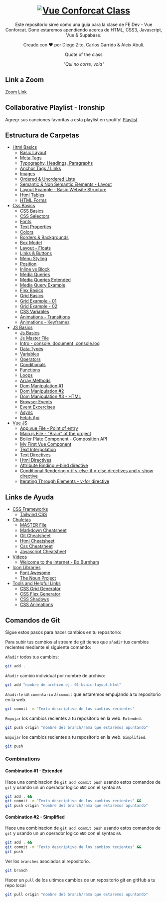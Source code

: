 <h1 align="center">
  <a href="https://github.com/dzc1/ironhack-nov07">
    <img src="./assets/imgs/banner.png" alt="Vue Conforcat Class">
  </a>
</h1>
  <p align="center">
  Este repositorio sirve como una guia para la clase de FE Dev - Vue Conforcat. Done estaremos apendiendo acerca de HTML, CSS3, Javascript, Vue & Supabase.
</p>
 <p align="center" style="font: 16px">
 Creado con ❤️ por Diego Zito, Carlos Garrido & Aleix Abuli.
</p>
<p align="center" style="font: 16px">
 Quote of the class
</p>
<p align="center" style="font:16px; font-style:italic">
 "Qui no corre, vola"
</p>

## Link a Zoom

[Zoom Link](https://ironhack.zoom.us/j/93120423452)

## Collaborative Playlist - Ironship

Agregr sus canciones favoritas a esta playlist en spotify!
[Playlist](https://open.spotify.com/playlist/0DLu3mChatQhUy1lmOxaRK?si=abcb5d994f4e4e89&pt=dd0de0caee6045d6a931550b8af185ad)

## Estructura de Carpetas

- [Html Basics](https://github.com/dzc1/ironhack-nov07/tree/main/section-01-html)
  - [Basic Layout](https://github.com/dzc1/ironhack-nov07/blob/main/section-01-html/01-basic-layout.¡html)
  - [Meta Tags](https://github.com/dzc1/ironhack-nov07/blob/main/section-01-html/02-meta-tags.html)
  - [Typography, Headings, Paragraphs](https://github.com/dzc1/ironhack-nov07/blob/main/section-01-html/03-typography.html)
  - [Anchor Tags / Links](https://github.com/dzc1/ironhack-nov07/blob/main/section-01-html/04-links.html)
  - [Images](https://github.com/dzc1/ironhack-nov07/blob/main/section-01-html/05-images.html)
  - [Ordered & Unordered Lists](https://github.com/dzc1/ironhack-nov07/blob/main/section-01-html/06-list.html)
  - [Semantic & Non Semantic Elements - Layout](https://github.com/dzc1/ironhack-nov07/blob/main/section-01-html/07-layout.html)
  - [Layout Example - Basic Website Structure](https://github.com/dzc1/ironhack-nov07/blob/main/section-01-html/08-layout-example.html)
  - [Html Tables](https://github.com/dzc1/ironhack-nov07/blob/main/section-01-html/09-tables.html)
  - [HTML Forms](https://github.com/dzc1/ironhack-nov07/blob/main/section-01-html/14-forms.html)
- [Css Basics](https://github.com/dzc1/ironhack-nov07/tree/main/section-02-css)
  - [CSS Basics](https://github.com/dzc1/ironhack-nov07/blob/main/section-02-css/01-basics.html)
  - [CSS Selectors](https://github.com/dzc1/ironhack-nov07/blob/main/section-02-css/02-selectors.html)
  - [Fonts](https://github.com/dzc1/ironhack-nov07/blob/main/section-02-css/03-fonts.html)
  - [Text Properties](https://github.com/dzc1/ironhack-nov07/blob/main/section-02-css/04-text-properties.html)
  - [Colors](https://github.com/dzc1/ironhack-nov07/blob/main/section-02-css/05-colors.html)
  - [Borders & Backgrounds](https://github.com/dzc1/ironhack-nov07/blob/main/section-02-css/06-borders-background.html)
  - [Box Model](https://github.com/dzc1/ironhack-nov07/blob/main/section-02-css/07-box-model.html)
  - [Layout - Floats](https://github.com/dzc1/ironhack-nov07/blob/main/section-02-css/08-float-algin.html)
  - [Links & Buttons](https://github.com/dzc1/ironhack-nov07/blob/main/section-02-css/09-links-buttons.html)
  - [Menu Styling](https://github.com/dzc1/ironhack-nov07/blob/main/section-02-css/10-menu-styling.html)
  - [Position](https://github.com/dzc1/ironhack-nov07/blob/main/section-02-css/11-position.html)
  - [Inline vs Block](https://github.com/dzc1/ironhack-nov07/blob/main/section-02-css/12-inline-vs-block.html)
  - [Media Queries](https://github.com/dzc1/ironhack-nov07/blob/main/section-02-css/13-media-queries.html)
  - [Media Queries Extended](https://github.com/dzc1/ironhack-nov07/blob/main/section-02-css/14-media-queries-extended.html)
  - [Media Query Example](https://github.com/dzc1/ironhack-nov07/blob/main/section-02-css/15-media-query-example.html)
  - [Flex Basics](https://github.com/dzc1/ironhack-nov07/blob/main/section-02-css/16-flex-basics.html)
  - [Grid Basics](https://github.com/dzc1/ironhack-nov07/blob/main/section-02-css/17-grid-basics.html)
  - [Grid Example - 01](https://github.com/dzc1/ironhack-nov07/blob/main/section-02-css/18-grid-basic-example.html)
  - [Grid Example - 02](https://github.com/dzc1/ironhack-nov07/blob/main/section-02-css/19-grid-basic-example-2.html)
  - [CSS Variables](https://github.com/dzc1/ironhack-nov07/blob/main/section-02-css/20-css-variables.html)
  - [Animations - Transitions](https://github.com/dzc1/ironhack-nov07/blob/main/section-02-css/21-transitions.html)
  - [Animations - Keyframes](https://github.com/dzc1/ironhack-nov07/blob/main/section-02-css/22-keyframes.html)
- [JS Basics](https://github.com/dzc1/ironhack-nov07/tree/main/section-3-js)
  - [Js Basics](https://github.com/dzc1/ironhack-nov07/blob/main/section-3-js/01-js-basics.html)
  - [Js Master File](https://github.com/dzc1/ironhack-nov07/blob/main/section-3-js/02-js-master.html)
  - [Intro - console, document, console.log](https://github.com/dzc1/ironhack-nov07/blob/main/section-3-js/03-intro.js)
  - [Data Types](https://github.com/dzc1/ironhack-nov07/blob/main/section-3-js/04-data-types.js)
  - [Variables](https://github.com/dzc1/ironhack-nov07/blob/main/section-3-js/05-variables.js)
  - [Operators](https://github.com/dzc1/ironhack-nov07/blob/main/section-3-js/06-operators.js)
  - [Conditionals](https://github.com/dzc1/ironhack-nov07/blob/main/section-3-js/07-conditionals.js)
  - [Functions](https://github.com/dzc1/ironhack-nov07/blob/main/section-3-js/08-functions.js)
  - [Loops](https://github.com/dzc1/ironhack-nov07/blob/main/section-3-js/09-loops.js)
  - [Array Methods](https://github.com/dzc1/ironhack-nov07/blob/main/section-3-js/10-array-methods.js)
  - [Dom Manipulation #1](https://github.com/dzc1/ironhack-nov07/blob/main/section-3-js/11-dom-manipulation.js)
  - [Dom Manipulation #2](https://github.com/dzc1/ironhack-nov07/blob/main/section-3-js/12-dom-manipulation-2.js)
  - [Dom Manipulation #3 - HTML](https://github.com/dzc1/ironhack-nov07/blob/main/section-3-js/12-dom.html)
  - [Browser Events](https://github.com/dzc1/class-internal/blob/main/Section-03-JS/13-browser-events.html)
  - [Event Excercises](https://github.com/dzc1/class-internal/blob/main/Section-03-JS/13-events-exercises.html)
  - [Async](https://github.com/dzc1/ironhack-nov07/blob/main/section-3-js/14-async-class.js)
  - [Fetch Api](https://github.com/dzc1/ironhack-nov07/blob/main/section-3-js/15-fetch-api.js)
- [Vue JS](https://github.com/dzc1/ironhack-nov07/tree/main/section-04-vue/my-first-vue-project)
  - [App.vue File - Point of entry](https://github.com/dzc1/ironhack-nov07/blob/main/section-04-vue/my-first-vue-project/src/App.vue)
  - [Main.js File - "Brain" of the project](https://github.com/dzc1/ironhack-nov07/blob/main/section-04-vue/my-first-vue-project/src/main.js)
  - [Boiler Plate Component - Composition API](https://github.com/dzc1/ironhack-nov07/blob/main/section-04-vue/my-first-vue-project/src/components/vueBasics/TemplateComponent.vue)
  - [My First Vue Component](https://github.com/dzc1/ironhack-nov07/blob/main/section-04-vue/my-first-vue-project/src/components/vueBasics/0-MyFirstComponent.vue)
  - [Text Interpolation](https://github.com/dzc1/ironhack-nov07/blob/main/section-04-vue/my-first-vue-project/src/components/vueBasics/1-TextInterpolation.vue)
  - [Text Directives](https://github.com/dzc1/ironhack-nov07/blob/main/section-04-vue/my-first-vue-project/src/components/vueBasics/2-TextDirective.vue)
  - [Html Directives](https://github.com/dzc1/ironhack-nov07/blob/main/section-04-vue/my-first-vue-project/src/components/vueBasics/3-HtmlDirective.vue)
  - [Attribute Binding v-bind directive](https://github.com/dzc1/ironhack-nov07/blob/main/section-04-vue/my-first-vue-project/src/components/vueBasics/4-attribute-binding.vue)
  - [Conditional Rendering v-if v-else-if v-else directives and v-show directive](https://github.com/dzc1/ironhack-nov07/blob/main/section-04-vue/my-first-vue-project/src/components/vueBasics/5-ConditionalRendering.vue)
  - [Iterating Through Elements - v-for directive](https://github.com/dzc1/ironhack-nov07/blob/main/section-04-vue/my-first-vue-project/src/components/vueBasics/6-IteratingElements.vue)
  <!-- - []() -->

## Links de Ayuda

- [CSS Frameworks](#css-frameworks)
  - [Tailwind CSS](https://tailwindcss.com/)
- [Chuletas](#Chuletas)
  - [MASTER File](https://dev.to/devmount/a-cheatsheet-of-128-cheatsheets-for-developers-f4m)
  - [Markdown Cheatsheet](https://www.markdownguide.org/cheat-sheet/)
  - [Git Cheatsheet](https://education.github.com/git-cheat-sheet-education.pdf)
  - [Html Cheatsheet](https://devhints.io/html)
  - [Css Cheatsheet](https://devhints.io/css)
  - [Javascript Cheatsheet](https://htmlcheatsheet.com/js/)
- [Videos](#videos)
  - [Welcome to the Internet - Bo Burnham](https://www.youtube.com/watch?v=k1BneeJTDcU)
- [Icon Libraries](#icon-libraries)
  - [Font Awesome](https://fontawesome.com/)
  - [The Noun Project](https://thenounproject.com/)
- [Tools and Helpful Links](#tools)
  - [CSS Grid Generator](https://cssgrid-generator.netlify.app/)
  - [CSS Flex Generator](https://flexbox.help/)
  - [CSS Shadows](https://htmlcssfreebies.com/css-box-shadow-examples/)
  - [CSS Animations](https://animista.net/)

## Comandos de Git

Sigue estos pasos para hacer cambios en tu repositorio:

Para subir tus cambios al stream de git tienes que `añadir` tus cambios recientes mediante el siguiente comando:

`Añadir` todos tus cambios:

```bash
git add .
```

`Añadir` cambio individual por nombre de archivo:

```bash
git add "nombre de archivo ej: 01-bsaic-layout.html"
```

`Añadirle` un `comentario` al `commit` que estaremos empujando a tu repositorio en la web.

```bash
git commit -m "Texto descriptivo de los cambios recientes"
```

`Empujar` los cambios recientes a tu repositorio en la web. `Extended`.

```bash
git push origin "nombre del branch/rama que estaremos apuntando"
```

`Empujar` los cambios recientes a tu repositorio en la web. `Simplified`.

```bash
git push
```

### Combinations

#### Combination #1 - Extended

Hace una combinacion de `git add commit push` usando estos comandos de `git` y usando un un operador logico `AND` con el syntax `&&`

```bash
git add . &&
git commit -m "Texto descriptivo de los cambios recientes" &&
git push origin "nombre del branch/rama que estaremos apuntando"
```

#### Combination #2 - Simplified

Hace una combinacion de `git add commit push` usando estos comandos de `git` y usando un un operador logico `AND` con el syntax `&&`

```bash
git add . &&
git commit -m "Texto descriptivo de los cambios recientes" &&
git push
```

Ver los `branches` asociados al repositorio.

```bash
git branch
```

Hacer un `pull` de los ultimos cambios de un repositorio git en gitHub a tu repo local

```bash
git pull origin "nombre del branch/rama que estaremos apuntando"
```
